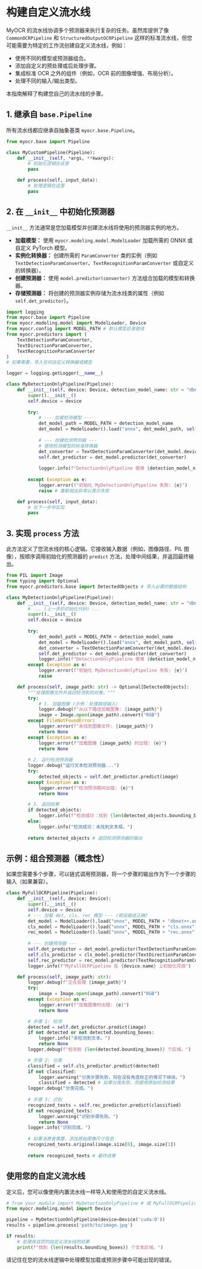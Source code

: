 # 构建自定义流水线

MyOCR 的流水线协调多个预测器来执行复杂的任务。虽然库提供了像 `CommonOCRPipeline` 和 `StructuredOutputOCRPipeline` 这样的标准流水线，但您可能需要为特定的工作流创建自定义流水线，例如：

*   使用不同的模型或预测器组合。
*   添加自定义的预处理或后处理步骤。
*   集成标准 OCR 之外的组件（例如，OCR 前的图像增强、布局分析）。
*   处理不同的输入/输出类型。

本指南解释了构建您自己的流水线的步骤。

## 1. 继承自 `base.Pipeline`

所有流水线都应继承自抽象基类 `myocr.base.Pipeline`。

```python
from myocr.base import Pipeline

class MyCustomPipeline(Pipeline):
    def __init__(self, *args, **kwargs):
        # 初始化逻辑在这里
        pass

    def process(self, input_data):
        # 处理逻辑在这里
        pass
```

## 2. 在 `__init__` 中初始化预测器

`__init__` 方法通常是您加载模型并创建流水线将使用的预测器实例的地方。

*   **加载模型：** 使用 `myocr.modeling.model.ModelLoader` 加载所需的 ONNX 或自定义 PyTorch 模型。
*   **实例化转换器：** 创建所需的 `ParamConverter` 类的实例（例如 `TextDetectionParamConverter`、`TextRecognitionParamConverter` 或自定义的转换器）。
*   **创建预测器：** 使用 `model.predictor(converter)` 方法组合加载的模型和转换器。
*   **存储预测器：** 将创建的预测器实例存储为流水线类的属性（例如 `self.det_predictor`）。

```python
import logging
from myocr.base import Pipeline
from myocr.modeling.model import ModelLoader, Device
from myocr.config import MODEL_PATH # 默认模型目录路径
from myocr.predictors import (
    TextDetectionParamConverter,
    TextDirectionParamConverter,
    TextRecognitionParamConverter
)
# 如果需要，导入任何自定义转换器或模型

logger = logging.getLogger(__name__)

class MyDetectionOnlyPipeline(Pipeline):
    def __init__(self, device: Device, detection_model_name: str = "dbnet++.onnx"):
        super().__init__()
        self.device = device
        
        try:
            # --- 加载检测模型 ---
            det_model_path = MODEL_PATH + detection_model_name
            det_model = ModelLoader().load("onnx", det_model_path, self.device)
            
            # --- 创建检测预测器 ---
            # 使用检测模型的标准转换器
            det_converter = TextDetectionParamConverter(det_model.device)
            self.det_predictor = det_model.predictor(det_converter)
            
            logger.info(f"DetectionOnlyPipeline 使用 {detection_model_name} 在 {device.name} 上初始化完成")
            
        except Exception as e:
            logger.error(f"初始化 MyDetectionOnlyPipeline 失败: {e}")
            raise # 重新抛出异常以表示失败

    def process(self, input_data):
        # 在下一步中实现
        pass
```

## 3. 实现 `process` 方法

此方法定义了您流水线的核心逻辑。它接收输入数据（例如，图像路径、PIL 图像），按顺序调用初始化的预测器的 `predict` 方法，处理中间结果，并返回最终输出。

```python
from PIL import Image
from typing import Optional
from myocr.predictors.base import DetectedObjects # 导入必要的数据结构

class MyDetectionOnlyPipeline(Pipeline):
    def __init__(self, device: Device, detection_model_name: str = "dbnet++.onnx"):
        # ... (上一步的初始化代码) ...
        super().__init__()
        self.device = device
        
        try:
            det_model_path = MODEL_PATH + detection_model_name
            det_model = ModelLoader().load("onnx", det_model_path, self.device)
            det_converter = TextDetectionParamConverter(det_model.device)
            self.det_predictor = det_model.predictor(det_converter)
            logger.info(f"DetectionOnlyPipeline 使用 {detection_model_name} 在 {device.name} 上初始化完成")
        except Exception as e:
            logger.error(f"初始化 MyDetectionOnlyPipeline 失败: {e}")
            raise

    def process(self, image_path: str) -> Optional[DetectedObjects]:
        """处理图像文件并返回检测到的对象。"""
        try:
            # 1. 加载图像 (示例：处理路径输入)
            logger.debug(f"从以下路径加载图像: {image_path}")
            image = Image.open(image_path).convert("RGB")
        except FileNotFoundError:
            logger.error(f"未找到图像文件: {image_path}")
            return None
        except Exception as e:
            logger.error(f"加载图像 {image_path} 时出错: {e}")
            return None
            
        # 2. 运行检测预测器
        logger.debug("运行文本检测预测器...")
        try:
            detected_objects = self.det_predictor.predict(image)
        except Exception as e:
            logger.error(f"检测预测期间出错: {e}")
            return None

        # 3. 返回结果
        if detected_objects:
            logger.info(f"检测成功：找到 {len(detected_objects.bounding_boxes)} 个框。")
        else:
            logger.info("检测成功：未找到文本框。")
            
        return detected_objects # 返回检测预测器的输出
```

## 示例：组合预测器（概念性）

如果您需要多个步骤，可以链式调用预测器，将一个步骤的输出作为下一个步骤的输入（如果兼容）。

```python
class MyFullOCRPipeline(Pipeline):
    def __init__(self, device: Device):
        super().__init__()
        self.device = device
        # --- 加载 det, cls, rec 模型 --- (假设路径正确)
        det_model = ModelLoader().load("onnx", MODEL_PATH + "dbnet++.onnx", device)
        cls_model = ModelLoader().load("onnx", MODEL_PATH + "cls.onnx", device)
        rec_model = ModelLoader().load("onnx", MODEL_PATH + "rec.onnx", device)
        
        # --- 创建预测器 ---
        self.det_predictor = det_model.predictor(TextDetectionParamConverter(device))
        self.cls_predictor = cls_model.predictor(TextDirectionParamConverter())
        self.rec_predictor = rec_model.predictor(TextRecognitionParamConverter())
        logger.info(f"MyFullOCRPipeline 在 {device.name} 上初始化完成")

    def process(self, image_path: str):
        logger.debug(f"正在处理 {image_path}")
        try:
            image = Image.open(image_path).convert("RGB")
        except Exception as e:
            logger.error(f"加载图像时出错: {e}")
            return None

        # 步骤 1: 检测
        detected = self.det_predictor.predict(image)
        if not detected or not detected.bounding_boxes:
            logger.info("未检测到文本。")
            return None
        logger.debug(f"检测到 {len(detected.bounding_boxes)} 个区域。")

        # 步骤 2: 分类
        classified = self.cls_predictor.predict(detected)
        if not classified:
            logger.warning("分类步骤失败，将在没有角度校正的情况下继续。")
            classified = detected # 如果分类失败，则使用原始检测结果
        logger.debug("分类完成。")
            
        # 步骤 3: 识别
        recognized_texts = self.rec_predictor.predict(classified)
        if not recognized_texts:
            logger.warning("识别步骤失败。")
            return None
        logger.info("识别完成。")
        
        # 如果消费者需要，添加原始图像尺寸信息
        recognized_texts.original(image.size[0], image.size[1])
        
        return recognized_texts # 最终结果
```

## 使用您的自定义流水线

定义后，您可以像使用内置流水线一样导入和使用您的自定义流水线。

```python
# from your_module import MyDetectionOnlyPipeline # 或 MyFullOCRPipeline
from myocr.modeling.model import Device

pipeline = MyDetectionOnlyPipeline(device=Device('cuda:0'))
results = pipeline.process('path/to/image.jpg')

if results:
    # 处理来自您的自定义流水线的结果
    print(f"找到 {len(results.bounding_boxes)} 个文本区域。")
```

请记住在您的流水线逻辑中处理模型加载或预测步骤中可能出现的错误。 